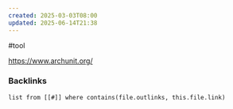 ```yaml
---
created: 2025-03-03T08:00
updated: 2025-06-14T21:38
---
```

#tool 

https://www.archunit.org/


### Backlinks
```dataview 
list from [[#]] where contains(file.outlinks, this.file.link)
```

